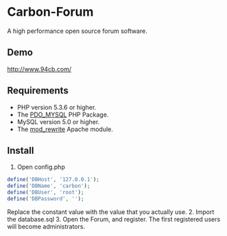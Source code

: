 Carbon-Forum
============

A high performance open source forum software. 

Demo
------------

http://www.94cb.com/

Requirements
------------
* PHP version 5.3.6 or higher.
* The [PDO_MYSQL](http://php.net/manual/en/ref.pdo-mysql.php) PHP Package.
* MySQL version 5.0 or higher.
* The [mod_rewrite](http://httpd.apache.org/docs/2.2/mod/mod_rewrite.html) Apache module.

Install
------------

1. Open config.php
```php
define('DBHost', '127.0.0.1');
define('DBName', 'carbon');
define('DBUser', 'root');
define('DBPassword', '');
```
Replace the constant value with the value that you actually use. 
2. Import the database.sql
3. Open the Forum, and register. 
The first registered users will become administrators. 